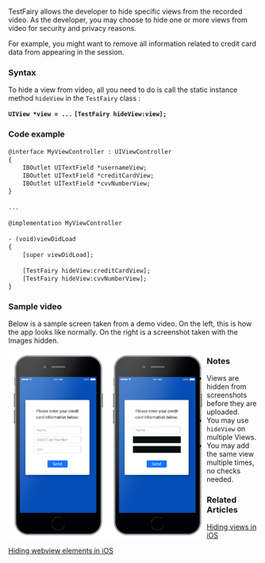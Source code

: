 TestFairy allows the developer to hide specific views from the recorded video. As the developer, you may choose to hide one or more views from video for security and privacy reasons.

For example, you might want to remove all information related to credit card data from appearing in the session.

### Syntax

To hide a view from video, all you need to do is call the static instance method `hideView` in the `TestFairy` class :

**`UIView *view = ...`**
**`[TestFairy hideView:view];`**

### Code example
```
@interface MyViewController : UIViewController
{
	IBOutlet UITextField *usernameView;
	IBOutlet UITextField *creditCardView;
	IBOutlet UITextField *cvvNumberView;
}

...

@implementation MyViewController

- (void)viewDidLoad
{
	[super viewDidLoad];

	[TestFairy hideView:creditCardView];
	[TestFairy hideView:cvvNumberView];
}
```

### Sample video

Below is a sample screen taken from a demo video. On the left, this is how the app looks like normally. On the right is a screenshot taken with the Images hidden.

<div>
<img style="float:left" src="../../img/ios/hidden_views/iphone-with-fields.png" width="200px" />
<img style="float:left" src="../../img/ios/hidden_views/iphone-no-fields.png" width="200px" />
</div>


### Notes

* Views are hidden from screenshots before they are uploaded.
* You may use `hideView` on multiple Views.
* You may add the same view multiple times, no checks needed.

### Related Articles

[Hiding views in iOS](https://docs.testfairy.com/iOS_SDK/Hiding_views_from_video.html)

[Hiding webview elements in iOS](https://docs.testfairy.com/iOS_SDK/Hiding_webview_elements_from_video.html)

